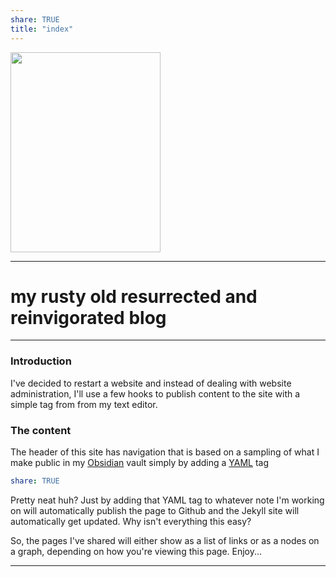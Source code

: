 ```yaml
---
share: TRUE
title: "index"
---
```

<a data-flickr-embed="true" data-header="false" data-footer="true" href="https://www.flickr.com/photos/44124483010@N01" title=""><img src="https://live.staticflickr.com/65535/52494136477_69e19a03e9_n.jpg" width="240" height="320" alt=""></a><script async src="//embedr.flickr.com/assets/client-code.js" charset="utf-8"></script>

---
# my rusty old resurrected and reinvigorated blog
---
### Introduction
I've decided to restart a website and instead of dealing with website administration, I'll use a few hooks to publish content to the site with a simple tag from from my text editor.
### The content
The header of this site has navigation that is based on a sampling of what I make public in my [Obsidian](https://obsidian.md) vault simply by adding a [YAML](https://www.redhat.com/en/topics/automation/what-is-yaml) tag
```yaml
share: TRUE
```
Pretty neat huh?
Just by adding that YAML tag to whatever note I'm working on will automatically publish the page to Github and the Jekyll site will automatically get updated.   Why isn't everything this easy?

So, the pages I've shared will either show as a list of links or as a nodes on a graph, depending on how you're viewing this page.  Enjoy...

---
